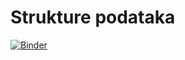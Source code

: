 # Strukture podataka

[![Binder](https://mybinder.org/badge_logo.svg)](https://mybinder.org/v2/gh/fsr-sp/sp-2019-2.git/master)

